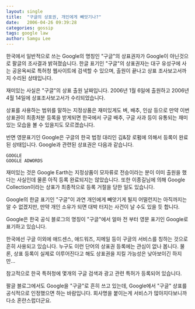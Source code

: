 ```yaml
---
layout: single
title:  "구글의 상표권, 개인에게 빼앗기나?"
date:   2006-04-26 09:39:28
categories: gossip
tags: google law
author: Samgu Lee
---
```

한국에서 일반적으로 쓰는 Google의 명칭인 "구글"의 상표권자가 Google이 아닌것으로 팔글의 조사결과 밝혀졌습니다. 한글 표기인 "구글"의 상표권자는 대구 유성구에 사는 공윤옥씨로 특허청 웹사이트에 검색할 수 있으며, 출원이 끝나고 상표 조사보고서까지 수리된 상태입니다.

재미있는 사실은 "구글"의 상표 출원 날짜입니다. 2006년 1월 6일에 출원하고 2006년 4월 14일에 상표조사보고서가 수리되었습니다.

상표를 사용하는 범위를 말하는 지정상품은 재미있게도 벼, 배추, 인삼 등으로 만약 이번 상표권이 최종처분 등록을 받게되면 한국에서 구글 배추, 구글 사과 등이 유통되는 재미있는 모습을 볼 수 있을지도 모르겠습니다.

반면 영문표기인 Google은 구글의 한국 법정 대리인 김&장 로펌에 의해서 등록이 완료된 상태입니다. Google과 관련된 상표권은 다음과 같습니다.

    GOOGLE
    GOOGLE ADWORDS

재미있는 것은 Google Earth는 지정상품이 모자류로 전승이라는 분이 이미 출원을 했다는 사실인데 물론 아직 등록 완료되지는 않았습니다. 또한 이종길님에 의해 Google Collection이라는 상표가 최종적으로 등록 거절을 당한 일도 있습니다.

Google의 한글 표기인 "구글"이 과연 개인에게 빼앗기게 될지 어떨런지는 아직까지는 알 수 없겠지만, 만약 개인 소유가 되면 대박 터지는 사건이 날 수도 있을 듯 합니다.

Google은 한국 공식 블로그의 명칭이 "구글"에서 얼마 전 부터 영문 표기인 Google로 표기하고 있습니다.

한국에선 구글 이외에 애드센스, 애드워즈, 지메일 등이 구글의 서비스를 칭하는 것으로 흔히 사용되고 있습니다. 누구도 이런 단어의 상표권 등록에는 관심이 없나 봅니다. 물론, 상표 등록이 실제로 이루어진다고 해도 상표권을 지킬 가능성은 낮아보이긴 하지만...

참고적으로 한국 특허청에 몇개의 구글 검색과 광고 관련 특허가 등록되어 있습니다.

팔글 블로그에서도 Google을 "구글"로 흔히 쓰고 있는데, Google에서 "구글" 상표를 공식적으로 인정했으면 하는 바람입니다. 회사명을 붙이는게 서비스가 많아지다보니까 다소 혼란스럽더군요.
